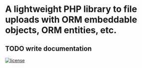 A lightweight PHP library to file uploads with ORM embeddable objects, ORM entities, etc.
=================================
## TODO write documentation
 
[![license](https://img.shields.io/github/license/mashape/apistatus.svg)](LICENSE)
